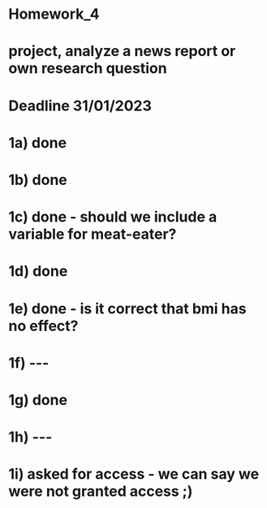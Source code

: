 # Homework_4
# project, analyze a news report or own research question
# Deadline 31/01/2023

# 1a) done
# 1b) done
# 1c) done - should we include a variable for meat-eater?
# 1d) done
# 1e) done - is it correct that bmi has no effect?
# 1f) ---
# 1g) done
# 1h) ---
# 1i) asked for access - we can say we were not granted access ;)
